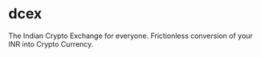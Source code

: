 # dcex
The Indian Crypto Exchange for everyone. Frictionless conversion of your INR into Crypto Currency.

